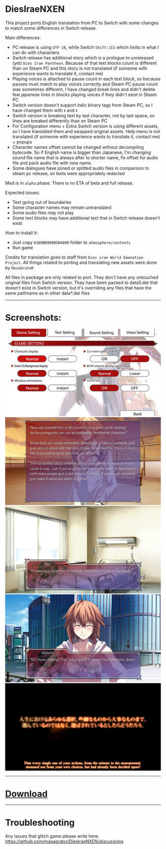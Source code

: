 # DiesIraeNXEN

This project ports English translation from PC to Switch with some changes to match some differences in Switch release.

Main differences:
- PC release is using `UTF-16`, while Switch `Shift-JIS` which limits in what I can do with characters
- Switch release has additional story which is a prologue to unreleased (yet) `Dies Irae Pantheon`. Because of that text blocks count is different than on Steam PC and this story is not translated (if someone with experience wants to translate it, contact me)
- Playing voices is attached to pause count in each text block, so because pauses must match to play voices correctly and Steam PC pause count was sometimes different, I have changed break lines and didn't delete few japanese lines in blocks playing voices if they didn't exist in Steam PC
- Switch version doesn't support italic binary tags from Steam PC, so I have changed them with `《` and `》`
- Switch version is breaking text by last character, not by last space, so lines are breaked differently than on Steam PC
- For Configuration menu + Extra Switch version is using different assets, so I have translated them and swapped original assets. Help menu is not translated (if someone with experience wants to translate it, contact me) + popups
- Character names offset cannot be changed without decompiling bytecode. So if English name is bigger than Japanese, I'm changing sound file name that is always after to shorter name, fix offset for audio file and pack audio file with new name.
- Some dialogues have joined or splitted audio files in comparison to steam pc release, so texts were appropriately redacted

Mod is in `alpha` phase. There is no ETA of beta and full release.

Expected issues:
- Text going out of boundaries
- Some character names may remain untranslated
- Some audio files may not play
- Some text blocks may have additional text that in Switch release doesn't exist

How to install it:
- Just copy `0100BB900B5B4000` folder to `atmosphere/contents`
- Run game

Credits for translation goes to staff from `Dies irae World Emanation Project`.
All things related to porting and translating new assets were done by `MasaGratoR`

All files in package are only related to port. They don't have any untouched original files from Switch version. They have been packed to data5.dat that doesn't exist in Switch version, but it's overriding any files that have the same pathname as in other data*.dat files

---

# Screenshots:

![Config](https://github.com/masagrator/DiesIraeNXEN/raw/main/Images/2020122717575200-88DABD6BF029E4019C69DC28281AC19B.jpg)
![SCR1](https://github.com/masagrator/DiesIraeNXEN/raw/main/Images/2020122717585500-88DABD6BF029E4019C69DC28281AC19B.jpg)
![SCR2](https://github.com/masagrator/DiesIraeNXEN/raw/main/Images/2020122717590700-88DABD6BF029E4019C69DC28281AC19B.jpg)
![SCR3](https://github.com/masagrator/DiesIraeNXEN/raw/main/Images/2020122717591900-88DABD6BF029E4019C69DC28281AC19B.jpg)
![SCR4](https://github.com/masagrator/DiesIraeNXEN/raw/main/Images/2020122718005000-88DABD6BF029E4019C69DC28281AC19B.jpg)

---

# [Download](https://drive.google.com/file/d/1X2ayeIGz9NOLdtGg23SQuMnaUdbZ3SHk/view?usp=sharing)

---

# Troubleshooting

Any issues that glitch game please write here:
https://github.com/masagrator/DiesIraeNXEN/discussions
